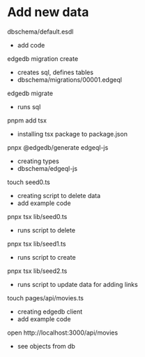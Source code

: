 # Add new data

dbschema/default.esdl
- add code 

edgedb migration create
- creates sql, defines tables 
- dbschema/migrations/00001.edgeql

edgedb migrate
- runs sql

pnpm add tsx
- installing tsx package to package.json

pnpx @edgedb/generate edgeql-js
- creating types
- dbschema/edgeql-js

touch seed0.ts
- creating script to delete data 
- add example code

pnpx tsx lib/seed0.ts
- runs script to delete

pnpx tsx lib/seed1.ts
- runs script to create

pnpx tsx lib/seed2.ts 
- runs script to update data for adding links


touch pages/api/movies.ts
- creating edgedb client
- add example code

open http://localhost:3000/api/movies
- see objects from db